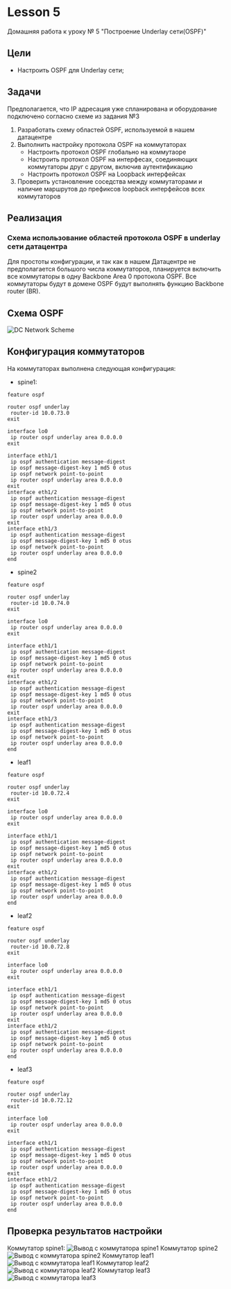 # Lesson 5
Домашняя работа к уроку № 5 "Построение Underlay сети(OSPF)"

## Цели
* Настроить OSPF для Underlay сети;

## Задачи
   Предполагается, что IP адресация уже спланирована и оборудование подключено согласно схеме из задания №3  
1. Разработать схему областей OSPF, используемой в нашем датацентре
2. Выполнить настройку протокола OSPF на коммутаторах
   * Настроить протокол OSPF глобально на коммутаоре
   * Настроить протокол OSPF на интерфесах, соединяющих коммутаторы друг с другом, включив аутентификацию
   * Настроить протокол OSPF на Loopback интерфейсах 
3. Проверить установление соседства между коммутаторами и наличие маршрутов до префиксов loopback интерфейсов всех коммутаторов

## Реализация
### Схема использование областей протокола OSPF в underlay сети датацентра

Для простоты конфигурации, и так как в нашем Датацентре не предполагается большого числа коммутаторов, планируется включить все коммутаторы в одну Backbone Area 0 протокола OSPF. Все коммутаторы будут в домене OSPF будут выполнять функцию Backbone router (BR).

## Схема OSPF
![DC Network Scheme](img/DC-Network-OSPF.png)

## Конфигурация коммутаторов
На коммутаторах выполнена следующая конфигурация:
* spine1:
```
feature ospf

router ospf underlay
 router-id 10.0.73.0
exit

interface lo0
 ip router ospf underlay area 0.0.0.0
exit

interface eth1/1
 ip ospf authentication message-digest
 ip ospf message-digest-key 1 md5 0 otus
 ip ospf network point-to-point
 ip router ospf underlay area 0.0.0.0
exit
interface eth1/2
 ip ospf authentication message-digest
 ip ospf message-digest-key 1 md5 0 otus
 ip ospf network point-to-point
 ip router ospf underlay area 0.0.0.0
exit
interface eth1/3
 ip ospf authentication message-digest
 ip ospf message-digest-key 1 md5 0 otus
 ip ospf network point-to-point
 ip router ospf underlay area 0.0.0.0
end
```

* spine2
```
feature ospf

router ospf underlay
 router-id 10.0.74.0
exit

interface lo0
 ip router ospf underlay area 0.0.0.0
exit

interface eth1/1
 ip ospf authentication message-digest
 ip ospf message-digest-key 1 md5 0 otus
 ip ospf network point-to-point
 ip router ospf underlay area 0.0.0.0
exit
interface eth1/2
 ip ospf authentication message-digest
 ip ospf message-digest-key 1 md5 0 otus
 ip ospf network point-to-point
 ip router ospf underlay area 0.0.0.0
exit
interface eth1/3
 ip ospf authentication message-digest
 ip ospf message-digest-key 1 md5 0 otus
 ip ospf network point-to-point
 ip router ospf underlay area 0.0.0.0
end
```

* leaf1
```
feature ospf

router ospf underlay
 router-id 10.0.72.4
exit

interface lo0
 ip router ospf underlay area 0.0.0.0
exit

interface eth1/1
 ip ospf authentication message-digest
 ip ospf message-digest-key 1 md5 0 otus
 ip ospf network point-to-point
 ip router ospf underlay area 0.0.0.0
exit
interface eth1/2
 ip ospf authentication message-digest
 ip ospf message-digest-key 1 md5 0 otus
 ip ospf network point-to-point
 ip router ospf underlay area 0.0.0.0
end

```

* leaf2
```
feature ospf

router ospf underlay
 router-id 10.0.72.8
exit

interface lo0
 ip router ospf underlay area 0.0.0.0
exit

interface eth1/1
 ip ospf authentication message-digest
 ip ospf message-digest-key 1 md5 0 otus
 ip ospf network point-to-point
 ip router ospf underlay area 0.0.0.0
exit
interface eth1/2
 ip ospf authentication message-digest
 ip ospf message-digest-key 1 md5 0 otus
 ip ospf network point-to-point
 ip router ospf underlay area 0.0.0.0
end
```

* leaf3
```
feature ospf

router ospf underlay
 router-id 10.0.72.12
exit

interface lo0
 ip router ospf underlay area 0.0.0.0
exit

interface eth1/1
 ip ospf authentication message-digest
 ip ospf message-digest-key 1 md5 0 otus
 ip ospf network point-to-point
 ip router ospf underlay area 0.0.0.0
exit
interface eth1/2
 ip ospf authentication message-digest
 ip ospf message-digest-key 1 md5 0 otus
 ip ospf network point-to-point
 ip router ospf underlay area 0.0.0.0
end
```

## Проверка результатов настройки
Коммутатор spine1:
![Вывод с коммутатора spine1](img/spine1-ospf.png)
Коммутатор spine2
![Вывод с коммутатора spine2](img/spine2-ospf.png)
Коммутатор leaf1
![Вывод с коммутатора leaf1](img/leaf1-ospf.png)
Коммутатор leaf2
![Вывод с коммутатора leaf2](img/leaf2-ospf.png)
Коммутатор leaf3
![Вывод с коммутатора leaf3](img/leaf3-ospf.png)
